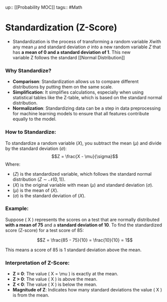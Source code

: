 up:: [[Probability MOC]]
tags:: #Math 
# Standardization (Z-Score)
- Standardization is the process of transforming a random variable $X $with any mean $μ$ and standard deviation $σ$ into a new random variable $Z$ that has **a mean of 0 and a standard deviation of 1**. This new variable Z follows the standard [[Normal Distribution]]
### Why Standardize?
- **Comparison**: Standardization allows us to compare different distributions by putting them on the same scale.
- **Simplification**: It simplifies calculations, especially when using statistical tables like the Z-table, which is based on the standard normal distribution.
- **Normalization**: Standardizing data can be a step in data preprocessing for machine learning models to ensure that all features contribute equally to the model.
### How to Standardize:
To standardize a random variable $( X )$, you subtract the mean $( \mu )$ and divide by the standard deviation $( \sigma )$:
$$Z = \frac{X - \mu}{\sigma}$$
Where:
- $( Z )$ is the standardized variable, which follows the standard normal distribution $( Z \sim \mathcal{N}(0, 1) )$.
- $( X )$ is the original variable with mean $( \mu )$ and standard deviation $( \sigma )$.
- $( \mu )$ is the mean of $( X )$.
- $( \sigma )$ is the standard deviation of $( X )$.

### Example:
Suppose \( X \) represents the scores on a test that are normally distributed **with a mean of 75** and a **standard deviation of 10**. To find the standardized score (Z-score) for a test score of 85:

$$Z = \frac{85 - 75}{10} = \frac{10}{10} = 1$$

This means a score of 85 is 1 standard deviation above the mean.

### Interpretation of Z-Score:
- **Z = 0**: The value \( X = \mu \) is exactly at the mean.
- **Z > 0**: The value \( X \) is above the mean.
- **Z < 0**: The value \( X \) is below the mean.
- **Magnitude of Z**: Indicates how many standard deviations the value \( X \) is from the mean.
